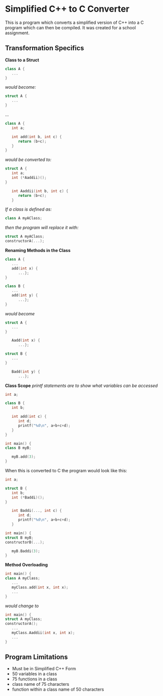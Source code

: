 # Simplified C++ to C Converter

This is a program which converts a simplified version of C++ into a C program which can then be compiled. It was created for a school assignment.

## Transformation Specifics

**Class to a Struct**
```c++
class A {
   ...
}
```

*would become:*

```c
struct A {
   ...
}
```

...


```c++
class A {
   int a;

   int add(int b, int c) {
      return (b+c);
   }
}
```
 
*would be converted to:*
 
```c
struct A {
   int a;
   int (*Aaddii)();
}

   int Aaddii(int b, int c) {
      return (b+c);
   }
```


*If a class is defined as:*

```c++
class A myAClass;
```

*then the program will replace it with:*

```c
struct A myAClass;
constructorA(...);
```

**Renaming Methods in the Class**

```c++
class A {
   ...
   add(int x) {
      ...};
}

class B {
   ...
   add(int y) {
      ...};
}
```

*would become*

```c
struct A {
   ...
}

   Aadd(int x) {
      ...};

struct B {
   ...
}

   Badd(int y) {
      ...};
```

**Class Scope**
*printf statements are to show what variables can be accessed*

```c++
int a;

class B {
   int b;

   int add(int c) {
      int d;
      printf("%d\n", a+b+c+d);
   }
}

int main() {
class B myB;

   myB.add(3);
}
```

When this is converted to C the program would look like this:

```c
int a;

struct B {
   int b;
   int (*Baddi)();
}

   int Baddi(..., int c) {
      int d;
      printf("%d\n", a+b+c+d);
   }

int main() {
struct B myB;
constructorB(...);

   myB.Baddi(3);
}
```

**Method Overloading**

```c++
int main() {
class A myClass;
   ...
   myClass.add(int x, int x);
   ...
}
```

*would change to*

```c
int main() {
struct A myClass;
constructorA();
   ...
   myClass.Aaddii(int x, int x);
   ...
}
```

## Program Limitations
- Must be in Simplified C++ Form
- 50 variables in a class
- 75 functions in a class
- class name of 75 characters
- function within a class name of 50 characters